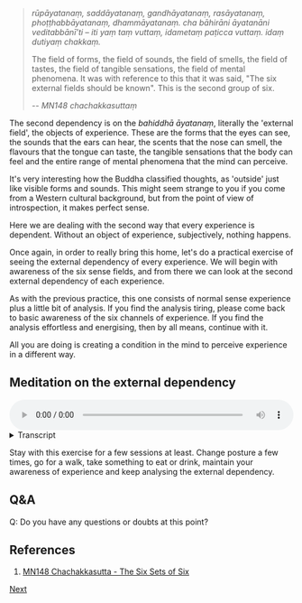
> *rūpāyatanaṃ, saddāyatanaṃ, gandhāyatanaṃ, rasāyatanaṃ, phoṭṭhabbāyatanaṃ, dhammāyatanaṃ. cha bāhirāni āyatanāni veditabbānī’ti – iti yaṃ taṃ vuttaṃ, idametaṃ paṭicca vuttaṃ. idaṃ dutiyaṃ chakkaṃ.*
> 
> The field of forms, the field of sounds, the field of smells, the field of tastes, the field of tangible sensations, the field of mental phenomena. It was with reference to this that it was said, "The six external fields should be known". This is the second group of six.
> 
> -- *MN148 chachakkasuttaṃ*

The second dependency is on the *bahiddhā āyatanaṃ*, literally the 'external field', the objects of experience. These are the forms that the eyes can see, the sounds that the ears can hear, the scents that the nose can smell, the flavours that the tongue can taste, the tangible sensations that the body can feel and the entire range of mental phenomena that the mind can perceive.

It's very interesting how the Buddha classified thoughts, as 'outside' just like visible forms and sounds. This might seem strange to you if you come from a Western cultural background, but from the point of view of introspection, it makes perfect sense.

Here we are dealing with the second way that every experience is dependent. Without an object of experience, subjectively, nothing happens.

Once again, in order to really bring this home, let's do a practical exercise of seeing the external dependency of every experience. We will begin with awareness of the six sense fields, and from there we can look at the second external dependency of each experience.

As with the previous practice, this one consists of normal sense experience plus a little bit of analysis. If you find the analysis tiring, please come back to basic awareness of the six channels of experience. If you find the analysis effortless and energising, then by all means, continue with it.

All you are doing is creating a condition in the mind to perceive experience in a different way.
## Meditation on the external dependency


<audio controls style="width: 100%; max-width: 600px;">
    <source src="assets/audio/04-02-external-dependency.mp3" type="audio/mpeg">
</audio>



<details>
<summary>Transcript</summary>

As always, bring your attention to the experience you are having right now.

Pay attention to naturally occurring experience.

---
When seeing, know that this experience is completely dependent on external forms. Without those forms, there is nothing to see.

When hearing, know that this experience is completely dependent on external sounds. Without those sounds, there is nothing to hear.

When smelling, know that this experience is completely dependent on external smells. Without those scents, there is nothing to smell.

When tasting, know that this experience is completely dependent on external flavours. Without those flavours, there is nothing to taste.

When feeling a physical sensation, know that this experience is completely dependent on some tangible sensation. Without those sensations, there is nothing to feel.

When perceiving mental activity, know that this experience is completely dependent on the mental phenomena. Without those mental phenomena, there is nothing to cognize, nothing to know.

This is practising to know the external dependency, dependency on the sense objects.

---
What is the experience you are having right now?

What is the external dependency of this experience?

---
If you are only able to analyse the external dependency every ten seconds, then do it every ten seconds.

If you are able to analyse the external dependency once a second, then do it once a second.

If you are able to analyse the external dependency ten times a second, then do it ten times a second.

To whatever level you are capable, keep analysing the external dependency of each experience

---
What is the experience you are having right now?

What is the external object of this experience?

What is the external dependency of this experience?

----
There are no sense experiences which stand by themselves. Every sense experience has certain conditions for its appearance. Keep knowing the external condition of every experience.

---
Keep following experiences.

Keep knowing the external condition of every experience.

Use this exercise to help you to understand the external dependency of experience.

---
^^^
Seeing is a construction. What is the second building block of this construction?

Hearing is a construction. What is the second building block of this construction?

Smelling is a construction. What is the second building block of this construction?

Tasting is a construction. What is the second building block of this construction?

Feeling sensations is a construction. What is the second building block of this construction?

Mental phenomena is construction. What is the second building block of this construction?

---
Keep analysing the external dependency of each experience.

What is this experience based on externally?

What is the external condition necessary for it to occur?


</details>


Stay with this exercise for a few sessions at least. Change posture a few times, go for a walk, take something to eat or drink, maintain your awareness of experience and keep analysing the external dependency.

## Q&A

Q: Do you have any questions or doubts at this point?

## References
1. <a href="7.1.%20References.html#mn148-chachakkasutta-the-six-sets-of-six">MN148 Chachakkasutta - The Six Sets of Six</a>



<a href="4.3. Conditions for Consciousness.html">Next</a>

